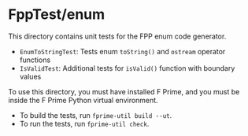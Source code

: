 # FppTest/enum

This directory contains unit tests for the FPP enum code generator.

* `EnumToStringTest`: Tests enum `toString()` and `ostream` operator functions
* `IsValidTest`: Additional tests for `isValid()` function with boundary values

To use this directory, you must have installed F Prime, and you must be inside 
the F Prime Python virtual environment.

* To build the tests, run `fprime-util build --ut`.
* To run the tests, run `fprime-util check`.
